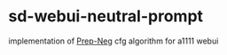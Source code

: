 # sd-webui-neutral-prompt
implementation of [Prep-Neg](https://arxiv.org/pdf/2304.04968.pdf) cfg algorithm for a1111 webui
